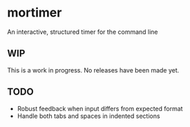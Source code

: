# mortimer
An interactive, structured timer for the command line

## WIP
This is a work in progress. No releases have been made yet.

## TODO
- Robust feedback when input differs from expected format
- Handle both tabs and spaces in indented sections
